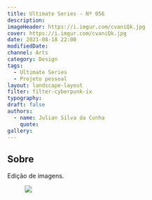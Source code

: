 ```yaml
---
title: Ultimate Series - Nº 056
description:
imageHeader: https://i.imgur.com/cvaniQk.jpg
cover: https://i.imgur.com/cvaniQk.jpg
date: 2021-08-18 22:00
modifiedDate:
channel: Arts
category: Design
tags:
  - Ultimate Series
  - Projeto pessoal
layout: landscape-layout
filter: filter-cyberpunk-ix
typography:
draft: false
authors:
  - name: Julian Silva da Cunha
    quote:
gallery:
---
```


## Sobre

Edição de imagens.

<figure>
<img src="https://i.imgur.com/cvaniQk.jpg" className="max-w-full mx-auto block"/>
</figure>

